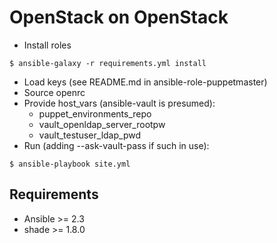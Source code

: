 # OpenStack on OpenStack

* Install roles

`$ ansible-galaxy -r requirements.yml install`

* Load keys (see README.md in ansible-role-puppetmaster)
* Source openrc
* Provide host_vars (ansible-vault is presumed):
  * puppet_environments_repo
  * vault_openldap_server_rootpw
  * vault_testuser_ldap_pwd
* Run (adding --ask-vault-pass if such in use):

`$ ansible-playbook site.yml`

## Requirements

* Ansible >= 2.3
* shade >= 1.8.0
